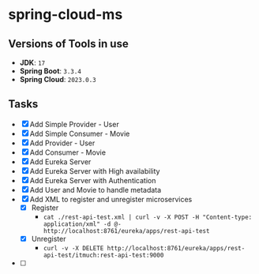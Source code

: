 # spring-cloud-ms

## Versions of Tools in use
- **JDK**: `17`
- **Spring Boot**: `3.3.4`
- **Spring Cloud**: `2023.0.3`

## Tasks
- [x] Add Simple Provider - User
- [x] Add Simple Consumer - Movie
- [x] Add Provider - User
- [x] Add Consumer - Movie
- [x] Add Eureka Server
- [x] Add Eureka Server with High availability
- [x] Add Eureka Server with Authentication
- [x] Add User and Movie to handle metadata
- [x] Add XML to register and unregister microservices
  - [x] Register
    - `cat ./rest-api-test.xml | curl -v -X POST -H "Content-type: application/xml" -d @- http://localhost:8761/eureka/apps/rest-api-test`
  - [x] Unregister
    - `curl -v -X DELETE http://localhost:8761/eureka/apps/rest-api-test/itmuch:rest-api-test:9000`
- [ ] 
